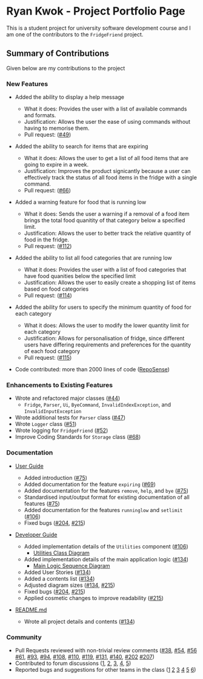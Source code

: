 # Ryan Kwok - Project Portfolio Page

This is a student project for university software development course and I am one of the contributors to the `FridgeFriend` project.

## Summary of Contributions

Given below are my contributions to the project

### New Features

- Added the ability to display a help message
  - What it does: Provides the user with a list of available commands and formats.
  - Justification: Allows the user the ease of using commands without having to memorise them.
  - Pull request: ([#49](https://github.com/AY2021S2-CS2113-T10-1/tp/pull/49))

- Added the ability to search for items that are expiring
  - What it does: Allows the user to get a list of all food items that are going to expire in a week.
  - Justification: Improves the product signicantly because a user can effectively track the status of all food items in the fridge with a single command.
  - Pull request: ([#66](https://github.com/AY2021S2-CS2113-T10-1/tp/pull/66))

- Added a warning feature for food that is running low
  - What it does: Sends the user a warning if a removal of a food item brings the total food quanitity of that category below a specified limit.
  - Justification: Allows the user to better track the relative quantity of food in the fridge.
  - Pull request: ([#112](https://github.com/AY2021S2-CS2113-T10-1/tp/pull/112))

- Added the ability to list all food categories that are running low
  - What it does: Provides the user with a list of food categories that have food quanities below the specified limit
  - Justification: Allows the user to easily create a shopping list of items based on food categories
  - Pull request: ([#114](https://github.com/AY2021S2-CS2113-T10-1/tp/pull/114))

- Added the ability for users to specify the minimum quantity of food for each category
  - What it does: Allows the user to modify the lower quantity limit for each category
  - Justification: Allows for personalisation of fridge, since different users have differing requirements and preferences for the quantity of each food category
  - Pull request: ([#115](https://github.com/AY2021S2-CS2113-T10-1/tp/pull/115))

- Code contributed: more than 2000 lines of code ([RepoSense](https://nus-cs2113-ay2021s2.github.io/tp-dashboard/?search=kwokyto&sort=groupTitle&sortWithin=title&since=2021-03-05&timeframe=commit&mergegroup=&groupSelect=groupByRepos&breakdown=false&tabOpen=true&tabType=authorship&tabAuthor=kwokyto&tabRepo=AY2021S2-CS2113-T10-1%2Ftp%5Bmaster%5D&authorshipIsMergeGroup=false&authorshipFileTypes=docs~functional-code~test-code~other))

### Enhancements to Existing Features

- Wrote and refactored major classes ([#44](https://github.com/AY2021S2-CS2113-T10-1/tp/pull/45))
  - `Fridge`, `Parser`, `Ui`, `ByeCommand`, `InvalidIndexException`, and `InvalidInputException`
- Wrote additional tests for `Parser` class ([#47](https://github.com/AY2021S2-CS2113-T10-1/tp/pull/47))
- Wrote `Logger` class ([#51](https://github.com/AY2021S2-CS2113-T10-1/tp/pull/51))
- Wrote logging for `FridgeFriend` ([#52](https://github.com/AY2021S2-CS2113-T10-1/tp/pull/52))
- Improve Coding Standards for `Storage` class ([#68](https://github.com/AY2021S2-CS2113-T10-1/tp/pull/68))

### Documentation

- [User Guide](../UserGuide.md)
  - Added introduction ([#75](https://github.com/AY2021S2-CS2113-T10-1/tp/pull/75/))
  - Added documentation for the feature `expiring` ([#69](https://github.com/AY2021S2-CS2113-T10-1/tp/pull/69))
  - Added documentation for the features `remove`, `help`, and `bye` ([#75](https://github.com/AY2021S2-CS2113-T10-1/tp/pull/75/))
  - Standardised input/output format for existing documentation of all features ([#75](https://github.com/AY2021S2-CS2113-T10-1/tp/pull/75/))
  - Added documentation for the features `runninglow` and `setlimit` ([#106](https://github.com/AY2021S2-CS2113-T10-1/tp/pull/106))
  - Fixed bugs ([#204](https://github.com/AY2021S2-CS2113-T10-1/tp/pull/204), [#215](https://github.com/AY2021S2-CS2113-T10-1/tp/pull/215))

- [Developer Guide](../DeveloperGuide.md)
  - Added implementation details of the `Utilities` component ([#106](https://github.com/AY2021S2-CS2113-T10-1/tp/pull/106))
    - [Utilities Class Diagram](../diagrams/diagram_images/UtilitiesClassDiagram.png)
  - Added implementation details of the main application logic ([#134](https://github.com/AY2021S2-CS2113-T10-1/tp/pull/134))
    - [Main Logic Sequence Diagram](../diagrams/diagram_images/MainLogicSequenceDiagram.png)
  - Added User Stories ([#134](https://github.com/AY2021S2-CS2113-T10-1/tp/pull/134))
  - Added a contents list ([#134](https://github.com/AY2021S2-CS2113-T10-1/tp/pull/134))
  - Adjusted diagram sizes ([#134](https://github.com/AY2021S2-CS2113-T10-1/tp/pull/134), [#215](https://github.com/AY2021S2-CS2113-T10-1/tp/pull/215))
  - Fixed bugs ([#204](https://github.com/AY2021S2-CS2113-T10-1/tp/pull/204), [#215](https://github.com/AY2021S2-CS2113-T10-1/tp/pull/215))
  - Applied cosmetic changes to improve readability ([#215](https://github.com/AY2021S2-CS2113-T10-1/tp/pull/215))

- [README.md](../README.md)
  - Wrote all project details and contents ([#134](https://github.com/AY2021S2-CS2113-T10-1/tp/pull/134))

### Community

- Pull Requests reviewed with non-trivial review comments
    ([#38](https://github.com/AY2021S2-CS2113-T10-1/tp/pull/38),
    [#54](https://github.com/AY2021S2-CS2113-T10-1/tp/pull/54),
    [#56](https://github.com/AY2021S2-CS2113-T10-1/tp/pull/56)
    [#61](https://github.com/AY2021S2-CS2113-T10-1/tp/pull/61),
    [#93](https://github.com/AY2021S2-CS2113-T10-1/tp/pull/93),
    [#94](https://github.com/AY2021S2-CS2113-T10-1/tp/pull/94),
    [#108](https://github.com/AY2021S2-CS2113-T10-1/tp/pull/108),
    [#110](https://github.com/AY2021S2-CS2113-T10-1/tp/pull/110),
    [#119](https://github.com/AY2021S2-CS2113-T10-1/tp/pull/119),
    [#131](https://github.com/AY2021S2-CS2113-T10-1/tp/pull/131),
    [#140](https://github.com/AY2021S2-CS2113-T10-1/tp/pull/140),
    [#202](https://github.com/AY2021S2-CS2113-T10-1/tp/pull/202)
    [#207](https://github.com/AY2021S2-CS2113-T10-1/tp/pull/207))
- Contributed to forum discussions
    ([1](https://github.com/nus-cs2113-AY2021S2/forum/issues/23),
    [2](https://github.com/nus-cs2113-AY2021S2/forum/issues/30),
    [3](https://github.com/nus-cs2113-AY2021S2/forum/issues/45),
    [4](https://github.com/nus-cs2113-AY2021S2/forum/issues/49),
    [5](https://github.com/nus-cs2113-AY2021S2/forum/issues/53))
- Reported bugs and suggestions for other teams in the class
    ([1](https://github.com/nus-cs2113-AY2021S2/tp/pull/64)
    [2](https://github.com/kwokyto/ped/issues/1)
    [3](https://github.com/kwokyto/ped/issues/2)
    [4](https://github.com/kwokyto/ped/issues/3)
    [5](https://github.com/kwokyto/ped/issues/4)
    [6](https://github.com/kwokyto/ped/issues/5))
